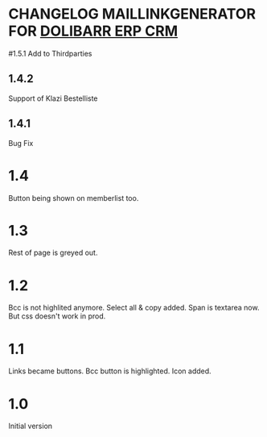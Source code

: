 # CHANGELOG MAILLINKGENERATOR FOR [DOLIBARR ERP CRM](https://www.dolibarr.org)

#1.5.1
Add to Thirdparties

## 1.4.2
Support of Klazi Bestelliste

## 1.4.1
Bug Fix

# 1.4
Button being shown on memberlist too.

# 1.3
Rest of page is greyed out.

# 1.2
Bcc is not highlited anymore. Select all & copy added. Span is textarea now. But css doesn't work in prod.

# 1.1
Links became buttons. Bcc button is highlighted. Icon added.

# 1.0
Initial version
